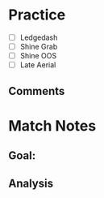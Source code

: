 # Practice
- [ ] Ledgedash
- [ ] Shine Grab
- [ ] Shine OOS
- [ ] Late Aerial
## Comments
# Match Notes
## Goal:
## Analysis
